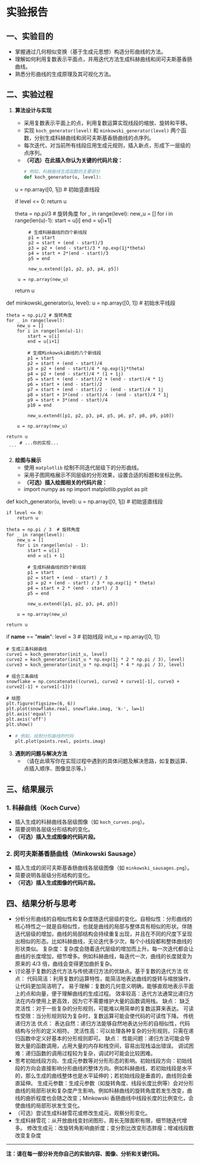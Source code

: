 # 实验报告

## 一、实验目的

- 掌握通过几何相似变换（基于生成元思想）构造分形曲线的方法。
- 理解如何利用复数表示平面点，并用迭代方法生成科赫曲线和闵可夫斯基香肠曲线。
- 熟悉分形曲线的生成原理及其可视化方法。

## 二、实验过程

1. **算法设计与实现**
   - 采用复数表示平面上的点，利用复数运算实现线段的缩放、旋转和平移。
   - 实现 `koch_generator(level)` 和 `minkowski_generator(level)` 两个函数，分别生成科赫曲线和闵可夫斯基香肠曲线的点序列。
   - 每次迭代，对当前所有线段应用生成元规则，插入新点，形成下一层级的点序列。
   - **（可选）在此插入你认为关键的代码片段：**
     ```python
     # 例如，科赫曲线生成函数的主要部分
     def koch_generator(u, level):
    u = np.array([0, 1j]) # 初始竖直线段
    
    if level <= 0:
        return u
        
    theta = np.pi/3 # 旋转角度
    for _ in range(level):
        new_u = []
        for i in range(len(u)-1):
            start = u[i]
            end = u[i+1]
            
            # 生成科赫曲线的四个新线段
            p1 = start
            p2 = start + (end - start)/3
            p3 = p2 + (end - start)/3 * np.exp(1j*theta)
            p4 = start + 2*(end - start)/3
            p5 = end
            
            new_u.extend([p1, p2, p3, p4, p5])
        
        u = np.array(new_u)
    
    return u

def minkowski_generator(u, level):
    u = np.array([0, 1]) # 初始水平线段
    
    theta = np.pi/2 # 旋转角度
    for _ in range(level):
        new_u = []
        for i in range(len(u)-1):
            start = u[i]
            end = u[i+1]
            
            # 生成Minkowski曲线的八个新线段
            p1 = start
            p2 = start + (end - start)/4
            p3 = p2 + (end - start)/4 * np.exp(1j*theta)
            p4 = p2 + (end - start)/4 * (1 + 1j)
            p5 = start + (end - start)/2 + (end - start)/4 * 1j
            p6 = start + (end - start)/2
            p7 = start + (end - start)/2 - (end - start)/4 * 1j
            p8 = start + 3*(end - start)/4 - (end - start)/4 * 1j
            p9 = start + 3*(end - start)/4
            p10 = end
            
            new_u.extend([p1, p2, p3, p4, p5, p6, p7, p8, p9, p10])
        
        u = np.array(new_u)
    
    return u
         # ...你的实现...
     ```

2. **绘图与展示**
   - 使用 `matplotlib` 绘制不同迭代层级下的分形曲线。
   - 采用子图网格展示不同层级的分形效果，设置合适的标题和坐标比例。
   - **（可选）插入绘图相关的代码片段：**
   - import numpy as np
import matplotlib.pyplot as plt


def koch_generator(u, level):
    u = np.array([0, 1j])  # 初始竖直线段

    if level <= 0:
        return u

    theta = np.pi / 3  # 旋转角度
    for _ in range(level):
        new_u = []
        for i in range(len(u) - 1):
            start = u[i]
            end = u[i + 1]

            # 生成科赫曲线的四个新线段
            p1 = start
            p2 = start + (end - start) / 3
            p3 = p2 + (end - start) / 3 * np.exp(1j * theta)
            p4 = start + 2 * (end - start) / 3
            p5 = end

            new_u.extend([p1, p2, p3, p4, p5])

        u = np.array(new_u)

    return u


if __name__ == "__main__":
    level = 3
    # 初始线段
    init_u = np.array([0, 1])

    # 生成三条科赫曲线
    curve1 = koch_generator(init_u, level)
    curve2 = koch_generator(init_u * np.exp(1j * 2 * np.pi / 3), level)
    curve3 = koch_generator(init_u * np.exp(1j * 4 * np.pi / 3), level)

    # 组合三条曲线
    snowflake = np.concatenate((curve1, curve2 + curve1[-1], curve3 + curve2[-1] + curve1[-1]))

    # 绘图
    plt.figure(figsize=(6, 6))
    plt.plot(snowflake.real, snowflake.imag, 'k-', lw=1)
    plt.axis('equal')
    plt.axis('off')
    plt.show()
   - 
     ```python
     # 例如，绘制分形曲线的代码
     plt.plot(points.real, points.imag)
     ```

3. **遇到的问题与解决方法**
   - （请在此填写你在实现过程中遇到的具体问题及解决思路，如复数运算、点插入顺序、图像显示等。）

## 三、结果展示

### 1. 科赫曲线（Koch Curve）

- 插入生成的科赫曲线各层级图像（如 `koch_curves.png`）。
- 简要说明各层级分形结构的变化。
- **（可选）插入生成图像的代码片段。**

### 2. 闵可夫斯基香肠曲线（Minkowski Sausage）

- 插入生成的闵可夫斯基香肠曲线各层级图像（如 `minkowski_sausages.png`）。
- 简要说明各层级分形结构的变化。
- **（可选）插入生成图像的代码片段。**

## 四、结果分析与思考

- 分析分形曲线的自相似性和复杂度随迭代层级的变化。自相似性：分形曲线的核心特性之一就是自相似性，也就是曲线的局部与整体具有相似的形状。伴随迭代层级的增加，曲线的局部结构会持续重复出现，并且在不同的尺度下呈现出相似的形态。比如科赫曲线，无论迭代多少次，每个小线段都和整体曲线的形状类似。
复杂度：复杂度会随着迭代层级的增加而上升。每一次迭代都会让曲线的长度增加，细节增多。例如科赫曲线，每迭代一次，曲线的长度就变为原来的 4/3 倍，曲线会变得更加曲折复杂。
- 讨论基于复数的迭代方法与传统递归方法的优缺点。基于复数的迭代方法
优点：
代码简洁：利用复数的运算特性，能简洁地表达曲线的旋转与缩放操作，让代码更加简洁明了。
易于理解：复数的几何意义明确，能够直观地表示平面上的点和向量，便于理解曲线的生成过程。
效率较高：迭代方法通常比递归方法在内存使用上更高效，因为它不需要维护大量的函数调用栈。
缺点：
缺乏灵活性：对于一些复杂的分形规则，可能难以用简单的复数运算来表达。
可读性受限：当分形规则较为复杂时，复数运算可能会使代码的可读性下降。
传统递归方法
优点：
表达自然：递归方法能够自然地表达分形的自相似性，代码结构与分形的定义相符。
灵活性高：可以处理各种复杂的分形规则，只需在递归函数中定义好基本的分形规则即可。
缺点：
性能问题：递归方法可能会导致大量的函数调用，占用大量的内存和栈空间，容易出现栈溢出错误。
调试困难：递归函数的调用过程较为复杂，调试时可能会比较困难。
- 思考初始线段方向、生成元参数等对分形形态的影响。初始线段方向：初始线段的方向会直接影响分形曲线的整体方向。例如科赫曲线，若初始线段是水平的，那么生成的曲线整体也是水平延伸的；若初始线段是垂直的，曲线则会垂直延伸。
生成元参数：生成元参数（如旋转角度、线段长度比例等）会对分形曲线的局部形状和复杂度产生影响。例如科赫曲线的旋转角度若发生改变，曲线的曲折程度也会随之改变；Minkowski 香肠曲线中线段长度的比例变化，会使曲线的局部形状发生变化。
- （可选）尝试生成科赫雪花或修改生成元，观察分形变化。
- 生成科赫雪花：从开放曲线变封闭图形，周长无限面积有限，细节随迭代增多。
修改生成元：改旋转角影响曲折度；变分割比改变形态胖瘦；增减线段数改变复杂度

---

**注：请在每一部分补充你自己的实验内容、图像、分析和关键代码。**
